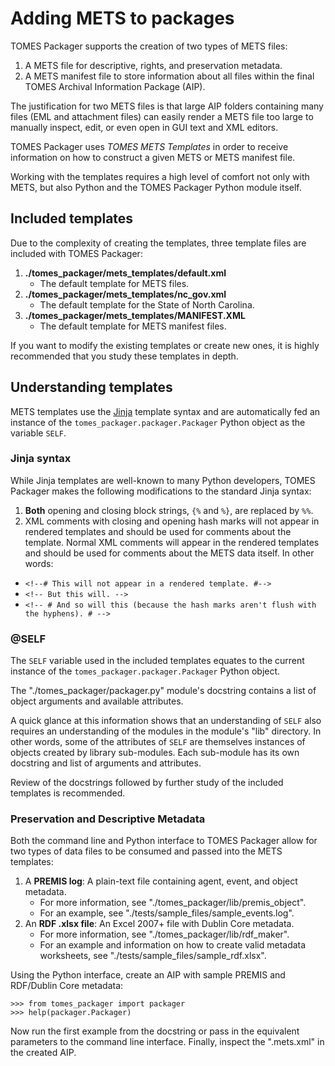 # Adding METS to packages
TOMES Packager supports the creation of two types of METS files:

 1. A METS file for descriptive, rights, and preservation metadata.
 2. A METS manifest file to store information about all files within the final TOMES Archival Information Package (AIP).

The justification for two METS files is that large AIP folders containing many files (EML and attachment files) can easily render a METS file too large to manually inspect, edit, or even open in GUI text and XML editors.

TOMES Packager uses *TOMES METS Templates* in order to receive information on how to construct a given METS or METS manifest file.

Working with the templates requires a high level of comfort not only with METS, but also Python and the TOMES Packager Python module itself.

## Included templates
Due to the complexity of creating the templates, three template files are included with TOMES Packager:
 
 1. **./tomes\_packager/mets\_templates/default.xml**
	* The default template for METS files.
 2. **./tomes\_packager/mets\_templates/nc_gov.xml**
 	* The default template for the State of North Carolina.
 3. **./tomes\_packager/mets\_templates/MANIFEST.XML**
 	* The default template for METS manifest files.

If you want to modify the existing templates or create new ones, it is highly recommended that you study these templates in depth.

## Understanding templates
METS templates use the [Jinja](http://jinja.pocoo.org) template syntax and are automatically fed an instance of the `tomes_packager.packager.Packager` Python object as the variable `SELF`.

### Jinja syntax
While Jinja templates are well-known to many Python developers, TOMES Packager makes the following modifications to the standard Jinja syntax:

 1. **Both** opening and closing block strings, `{%` and `%}`, are replaced by `%%`.
 2. XML comments with closing and opening hash marks will not appear in rendered templates and should be used for comments about the template. Normal XML comments will appear in the rendered templates and should be used for comments about the METS data itself. In other words:
   * `<!--# This will not appear in a rendered template. #-->`
   * `<!-- But this will. -->`
   * `<!-- # And so will this (because the hash marks aren't flush with the hyphens). # -->`

### @SELF
The `SELF` variable used in the included templates equates to the current instance of the `tomes_packager.packager.Packager` Python object.

The "./tomes_packager/packager.py" module's docstring contains a list of object arguments and available attributes.

A quick glance at this information shows that an understanding of `SELF` also requires an understanding of the modules in the module's "lib" directory. In other words, some of the attributes of `SELF` are themselves instances of objects created by library sub-modules. Each sub-module has its own docstring and list of arguments and attributes.

Review of the docstrings followed by further study of the included templates is recommended.

### Preservation and Descriptive Metadata
Both the command line and Python interface to TOMES Packager allow for two types of data files to be consumed and passed into the METS templates:

 1. A **PREMIS log**: A plain-text file containing agent, event, and object metadata.
	* For more information, see "./tomes\_packager/lib/premis\_object".
	* For an example, see "./tests/sample\_files/sample_events.log".
 2. An **RDF .xlsx file**: An Excel 2007+ file with Dublin Core metadata.
 	* For more information, see "./tomes\_packager/lib/rdf\_maker".
 	* For an example and information on how to create valid metadata worksheets, see "./tests/sample\_files/sample_rdf.xlsx".

Using the Python interface, create an AIP with sample PREMIS and RDF/Dublin Core metadata:
	
	>>> from tomes_packager import packager
	>>> help(packager.Packager)

Now run the first example from the docstring or pass in the equivalent parameters to the command line interface. Finally, inspect the ".mets.xml" in the created AIP.